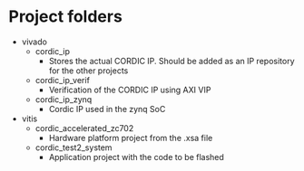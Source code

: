 # Project folders

- vivado 
  - cordic_ip
    - Stores the actual CORDIC IP. Should be added as an IP repository for the other projects
  - cordic_ip_verif
    - Verification of the CORDIC IP using AXI VIP
  - cordic_ip_zynq
    - Cordic IP used in the zynq SoC
- vitis
  - cordic_accelerated_zc702
    - Hardware platform project from the .xsa file
  - cordic_test2_system
    - Application project with the code to be flashed
